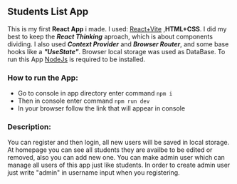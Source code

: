## Students List App

This is my first **React App** i made.
I used: [React+Vite](https://vitejs.dev/guide/) ,**HTML+CSS**.
I did my best to keep the ***React Thinking*** aproach,
which is about components dividing.
I also used ***Context Provider*** and ***Browser Router***,
and some base hooks like a ***"UseState"***. 
Browser local storage was used as DataBase.
To run this App [NodeJs](https://nodejs.org/en/download/current) is required to be installed.


### How to run the App:

* Go to console in app directory enter command `npm i` 
* Then in console enter command `npm run dev` 
* In your browser follow the link that will appear in console

### Description:

You can register and then login, all new users will be saved in local storage.
At homepage you can see all students they are availbe to be edited or removed, also you can add new one.
You can make admin user which can manage all users of this app just like students.
In order to create admin user just write "admin" in username input when you registering.






